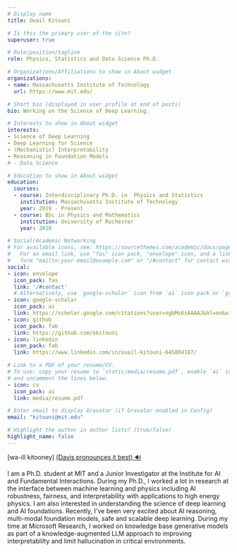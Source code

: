 ```yaml
---
# Display name
title: Ouail Kitouni

# Is this the primary user of the site?
superuser: true

# Role/position/tagline
role: Physics, Statistics and Data Science Ph.D.

# Organizations/Affiliations to show in About widget
organizations:
- name: Massachusetts Institute of Technology 
  url: https://www.mit.edu/

# Short bio (displayed in user profile at end of posts)
bio: Working on the Science of Deep Learning.

# Interests to show in About widget
interests:
- Science of Deep Learning 
- Deep Learning for Science
- (Mechanistic) Interpretability
- Reasoning in Foundation Models
# - Data Science 

# Education to show in About widget
education:
  courses:
  - course: Interdisciplinary Ph.D. in  Physics and Statistics
    institution: Massachusetts Institute of Technology
    year: 2019 - Present
  - course: BSc in Physics and Mathematics
    institution: University of Rochester 
    year: 2019

# Social/Academic Networking
# For available icons, see: https://sourcethemes.com/academic/docs/page-builder/#icons
#   For an email link, use "fas" icon pack, "envelope" icon, and a link in the
#   form "mailto:your-email@example.com" or "/#contact" for contact widget.
social:
- icon: envelope
  icon_pack: fas
  link: '/#contact'
  # Alternatively, use `google-scholar` icon from `ai` icon pack or `graduation-cap`  from `fas`
- icon: google-scholar
  icon_pack: ai
  link: https://scholar.google.com/citations?user=ngbMs6sAAAAJ&hl=en&oi=ao
- icon: github
  icon_pack: fab
  link: https://github.com/okitouni
- icon: linkedin
  icon_pack: fab
  link: https://www.linkedin.com/in/ouail-kitouni-645804187/ 

# Link to a PDF of your resume/CV.
# To use: copy your resume to `static/media/resume.pdf`, enable `ai` icons in `params.toml`, 
# and uncomment the lines below.
- icon: cv
  icon_pack: ai
  link: media/resume.pdf

# Enter email to display Gravatar (if Gravatar enabled in Config)
email: "kitouni@mit.edu"

# Highlight the author in author lists? (true/false)
highlight_name: false
---
```

[wa-ill kitooney] [(Davis pronounces it best) 🔊](
https://www.naturalreaders.com/online/?s=V3102afdb1cc44429b8e9e731fb7c32528.txt&t=Shared%20Text%20File%202023-10-05T18%3A54%3A59.567Z)

I am a Ph.D. student at MIT and a Junior Investigator at the Institute for AI and Fundamental Interactions. During my Ph.D., I worked a lot in research at the interface between machine learning and physics including AI robustness, fairness, and interpretability with applications to high energy physics. 
I am also interested in understanding the science of deep learning and AI foundations. Recently, I've been very excited about AI reasoning, multi-modal foundation models, safe and scalable deep learning.
During my time at Microsoft Research, I worked on knowledge base generative models as part of a knowledge-augmented LLM approach to improving interpretablilty and limit hallucination in critical environments.

<!---
{{< icon name="download" pack="fas" >}} Download my {{< staticref "media/demo_resume.pdf" "newtab" >}}resumé{{< /staticref >}}.-->
